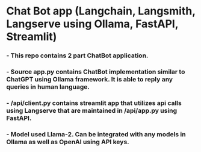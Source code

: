 # Chat Bot app (Langchain, Langsmith, Langserve using Ollama, FastAPI, Streamlit)
### - This repo contains 2 part ChatBot application. 
### - Source app.py contains ChatBot implementation similar to ChatGPT using Ollama framework. It is able to reply any queries in human language. 
### - /api/client.py contains streamlit app that utilizes api calls using Langserve that are maintained in /api/app.py using FastAPI. 
### - Model used Llama-2. Can be integrated with any models in Ollama as well as OpenAI using API keys. 

